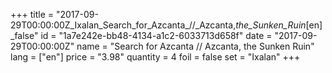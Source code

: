 +++
title = "2017-09-29T00:00:00Z_Ixalan_Search_for_Azcanta_//_Azcanta,_the_Sunken_Ruin_[en]_false"
id = "1a7e242e-bb48-4134-a1c2-6033713d658f"
date = "2017-09-29T00:00:00Z"
name = "Search for Azcanta // Azcanta, the Sunken Ruin"
lang = ["en"]
price = "3.98"
quantity = 4
foil = false
set = "Ixalan"
+++
